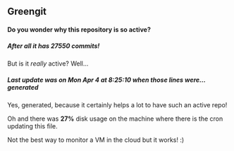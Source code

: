 ## Greengit

#### Do you wonder why this repository is so active?

##### After all it has 27550 commits!

But is it *really* active? Well...

##### Last update was on Mon Apr 4 at 8:25:10 when those lines were... generated

Yes, generated, because it certainly helps a lot to have such an active repo!

Oh and there was **27%** disk usage on the machine
where there is the cron updating this file.

Not the best way to monitor a VM in the cloud but it works! :)

